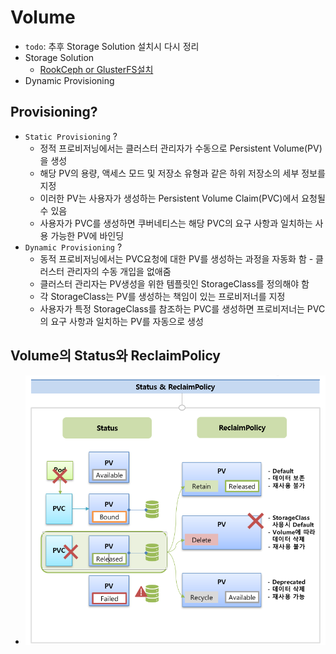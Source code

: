 # Volume
* `todo`: 추후 Storage Solution 설치시 다시 정리
* Storage Solution
  * [RookCeph or GlusterFS설치]()
* Dynamic Provisioning

## Provisioning?
* `Static Provisioning` ?
  * 정적 프로비저닝에서는 클러스터 관리자가 수동으로 Persistent Volume(PV)을 생성
  * 해당 PV의 용량, 액세스 모드 및 저장소 유형과 같은 하위 저장소의 세부 정보를 지정
  * 이러한 PV는 사용자가 생성하는 Persistent Volume Claim(PVC)에서 요청될 수 있음
  * 사용자가 PVC를 생성하면 쿠버네티스는 해당 PVC의 요구 사항과 일치하는 사용 가능한 PV에 바인딩
* `Dynamic Provisioning` ?
  * 동적 프로비저닝에서는 PVC요청에 대한 PV를 생성하는 과정을 자동화 함 - 클러스터 관리자의 수동 개입을 없애줌
  * 클러스터 관리자는 PV생성을 위한 템플릿인 StorageClass를 정의해야 함
  * 각 StorageClass는 PV를 생성하는 책임이 있는 프로비저너를 지정
  * 사용자가 특정 StorageClass를 참조하는 PVC를 생성하면 프로비저너는 PVC의 요구 사항과 일치하는 PV를 자동으로 생성

## Volume의 Status와 ReclaimPolicy
* ![](2025-01-03-22-59-34.png)
